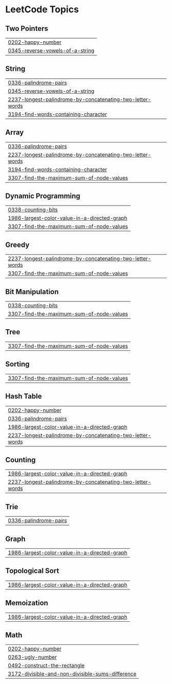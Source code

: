 

<!---LeetCode Topics Start-->
# LeetCode Topics
## Two Pointers
|  |
| ------- |
| [0202-happy-number](https://github.com/solomon-2105/DSA/tree/master/0202-happy-number) |
| [0345-reverse-vowels-of-a-string](https://github.com/solomon-2105/DSA/tree/master/0345-reverse-vowels-of-a-string) |
## String
|  |
| ------- |
| [0336-palindrome-pairs](https://github.com/solomon-2105/DSA/tree/master/0336-palindrome-pairs) |
| [0345-reverse-vowels-of-a-string](https://github.com/solomon-2105/DSA/tree/master/0345-reverse-vowels-of-a-string) |
| [2237-longest-palindrome-by-concatenating-two-letter-words](https://github.com/solomon-2105/DSA/tree/master/2237-longest-palindrome-by-concatenating-two-letter-words) |
| [3194-find-words-containing-character](https://github.com/solomon-2105/DSA/tree/master/3194-find-words-containing-character) |
## Array
|  |
| ------- |
| [0336-palindrome-pairs](https://github.com/solomon-2105/DSA/tree/master/0336-palindrome-pairs) |
| [2237-longest-palindrome-by-concatenating-two-letter-words](https://github.com/solomon-2105/DSA/tree/master/2237-longest-palindrome-by-concatenating-two-letter-words) |
| [3194-find-words-containing-character](https://github.com/solomon-2105/DSA/tree/master/3194-find-words-containing-character) |
| [3307-find-the-maximum-sum-of-node-values](https://github.com/solomon-2105/DSA/tree/master/3307-find-the-maximum-sum-of-node-values) |
## Dynamic Programming
|  |
| ------- |
| [0338-counting-bits](https://github.com/solomon-2105/DSA/tree/master/0338-counting-bits) |
| [1986-largest-color-value-in-a-directed-graph](https://github.com/solomon-2105/DSA/tree/master/1986-largest-color-value-in-a-directed-graph) |
| [3307-find-the-maximum-sum-of-node-values](https://github.com/solomon-2105/DSA/tree/master/3307-find-the-maximum-sum-of-node-values) |
## Greedy
|  |
| ------- |
| [2237-longest-palindrome-by-concatenating-two-letter-words](https://github.com/solomon-2105/DSA/tree/master/2237-longest-palindrome-by-concatenating-two-letter-words) |
| [3307-find-the-maximum-sum-of-node-values](https://github.com/solomon-2105/DSA/tree/master/3307-find-the-maximum-sum-of-node-values) |
## Bit Manipulation
|  |
| ------- |
| [0338-counting-bits](https://github.com/solomon-2105/DSA/tree/master/0338-counting-bits) |
| [3307-find-the-maximum-sum-of-node-values](https://github.com/solomon-2105/DSA/tree/master/3307-find-the-maximum-sum-of-node-values) |
## Tree
|  |
| ------- |
| [3307-find-the-maximum-sum-of-node-values](https://github.com/solomon-2105/DSA/tree/master/3307-find-the-maximum-sum-of-node-values) |
## Sorting
|  |
| ------- |
| [3307-find-the-maximum-sum-of-node-values](https://github.com/solomon-2105/DSA/tree/master/3307-find-the-maximum-sum-of-node-values) |
## Hash Table
|  |
| ------- |
| [0202-happy-number](https://github.com/solomon-2105/DSA/tree/master/0202-happy-number) |
| [0336-palindrome-pairs](https://github.com/solomon-2105/DSA/tree/master/0336-palindrome-pairs) |
| [1986-largest-color-value-in-a-directed-graph](https://github.com/solomon-2105/DSA/tree/master/1986-largest-color-value-in-a-directed-graph) |
| [2237-longest-palindrome-by-concatenating-two-letter-words](https://github.com/solomon-2105/DSA/tree/master/2237-longest-palindrome-by-concatenating-two-letter-words) |
## Counting
|  |
| ------- |
| [1986-largest-color-value-in-a-directed-graph](https://github.com/solomon-2105/DSA/tree/master/1986-largest-color-value-in-a-directed-graph) |
| [2237-longest-palindrome-by-concatenating-two-letter-words](https://github.com/solomon-2105/DSA/tree/master/2237-longest-palindrome-by-concatenating-two-letter-words) |
## Trie
|  |
| ------- |
| [0336-palindrome-pairs](https://github.com/solomon-2105/DSA/tree/master/0336-palindrome-pairs) |
## Graph
|  |
| ------- |
| [1986-largest-color-value-in-a-directed-graph](https://github.com/solomon-2105/DSA/tree/master/1986-largest-color-value-in-a-directed-graph) |
## Topological Sort
|  |
| ------- |
| [1986-largest-color-value-in-a-directed-graph](https://github.com/solomon-2105/DSA/tree/master/1986-largest-color-value-in-a-directed-graph) |
## Memoization
|  |
| ------- |
| [1986-largest-color-value-in-a-directed-graph](https://github.com/solomon-2105/DSA/tree/master/1986-largest-color-value-in-a-directed-graph) |
## Math
|  |
| ------- |
| [0202-happy-number](https://github.com/solomon-2105/DSA/tree/master/0202-happy-number) |
| [0263-ugly-number](https://github.com/solomon-2105/DSA/tree/master/0263-ugly-number) |
| [0492-construct-the-rectangle](https://github.com/solomon-2105/DSA/tree/master/0492-construct-the-rectangle) |
| [3172-divisible-and-non-divisible-sums-difference](https://github.com/solomon-2105/DSA/tree/master/3172-divisible-and-non-divisible-sums-difference) |
<!---LeetCode Topics End-->
